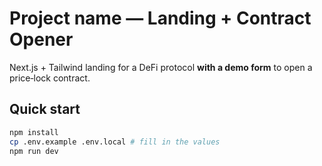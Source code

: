 # Project name — Landing + Contract Opener


Next.js + Tailwind landing for a DeFi protocol **with a demo form** to open a price‑lock contract.


## Quick start
```bash
npm install
cp .env.example .env.local # fill in the values
npm run dev
